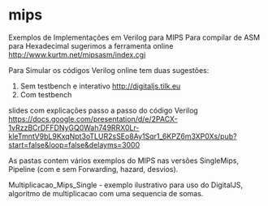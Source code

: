 # mips
Exemplos de Implementações em Verilog para MIPS
Para compilar de ASM para Hexadecimal sugerimos a ferramenta online
http://www.kurtm.net/mipsasm/index.cgi

Para Simular os códigos Verilog online tem duas sugestões:
1) Sem testbench e interativo http://digitaljs.tilk.eu
2) Com testbench

slides com explicações passo a passo do código Verilog
https://docs.google.com/presentation/d/e/2PACX-1vRzzBCrDFFDNyGQ0Wah749RRX0Lr-kleTmntV9bL9KxqNpt3oTLUR2sSEo8Ay1Sqr1_6KPZ6m3XP0Xs/pub?start=false&loop=false&delayms=3000

As pastas contem vários exemplos do MIPS nas versões SingleMips, Pipeline (com e sem Forwarding, hazard, desvios).

Multiplicacao_Mips_Single - exemplo ilustrativo para uso do DigitalJS, algoritmo de multiplicacao com uma sequencia de somas.

